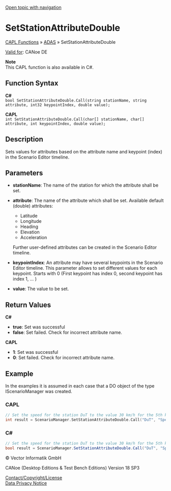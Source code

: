 [Open topic with navigation](../../../../../CANoeDEFamily.htm#Topics/CAPLFunctions/ADAS/Functions/CAPLfunctionSetStationAttributeDouble.md)

# SetStationAttributeDouble

[CAPL Functions](../../CAPLfunctions.md) » [ADAS](../CAPLfunctionsADASOverview.md) » SetStationAttributeDouble

[Valid for](../../../Shared/FeatureAvailability.md): CANoe DE

**Note**  
This CAPL function is also available in C#.

## Function Syntax

**C#**  
`bool SetStationAttributeDouble.Call(string stationName, string attribute, int32 keypointIndex, double value);`

**CAPL**  
`int SetStationAttributeDouble.Call(char[] stationName, char[] attribute, int keypointIndex, double value);`

## Description

Sets values for attributes based on the attribute name and keypoint (index) in the Scenario Editor timeline.

## Parameters

- **stationName**: The name of the station for which the attribute shall be set.
- **attribute**: The name of the attribute which shall be set. Available default (double) attributes:
  - Latitude
  - Longitude
  - Heading
  - Elevation
  - Acceleration

  Further user-defined attributes can be created in the Scenario Editor timeline.
- **keypointIndex**: An attribute may have several keypoints in the Scenario Editor timeline. This parameter allows to set different values for each keypoint. Starts with 0 (First keypoint has index 0, second keypoint has index 1, … )
- **value**: The value to be set.

## Return Values

**C#**

- **true**: Set was successful
- **false**: Set failed. Check for incorrect attribute name.

**CAPL**

- **1**: Set was successful
- **0**: Set failed. Check for incorrect attribute name.

## Example

In the examples it is assumed in each case that a DO object of the type IScenarioManager was created.

### CAPL

```c
// Set the speed for the station DuT to the value 30 km/h for the 5th keypoint
int result = ScenarioManager.SetStationAttributeDouble.Call("DuT", "Speed", 4, 30);
```

### C#

```csharp
// Set the speed for the station DuT to the value 30 km/h for the 5th keypoint
bool result = ScenarioManager.SetStationAttributeDouble.Call("DuT", "Speed", 4, 30);
```

© Vector Informatik GmbH

CANoe (Desktop Editions & Test Bench Editions) Version 18 SP3

[Contact/Copyright/License](../../../Shared/ContactCopyrightLicense.md)  
[Data Privacy Notice](https://www.vector.com/int/en/company/get-info/privacy-policy/)